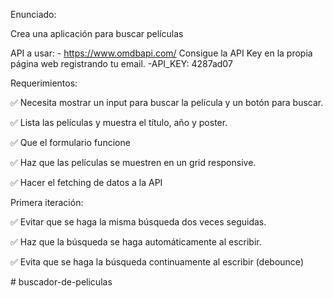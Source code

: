 Enunciado:

Crea una aplicación para buscar películas

API a usar: - https://www.omdbapi.com/ Consigue la API Key en la propia página web registrando tu email.
-API_KEY: 4287ad07

Requerimientos:

✅ Necesita mostrar un input para buscar la película y un botón para buscar.

✅ Lista las películas y muestra el título, año y poster.

✅ Que el formulario funcione

✅ Haz que las películas se muestren en un grid responsive.

✅ Hacer el fetching de datos a la API

Primera iteración:

✅ Evitar que se haga la misma búsqueda dos veces seguidas.

✅ Haz que la búsqueda se haga automáticamente al escribir.

✅ Evita que se haga la búsqueda continuamente al escribir (debounce)

#   b u s c a d o r - d e - p e l i c u l a s  
 